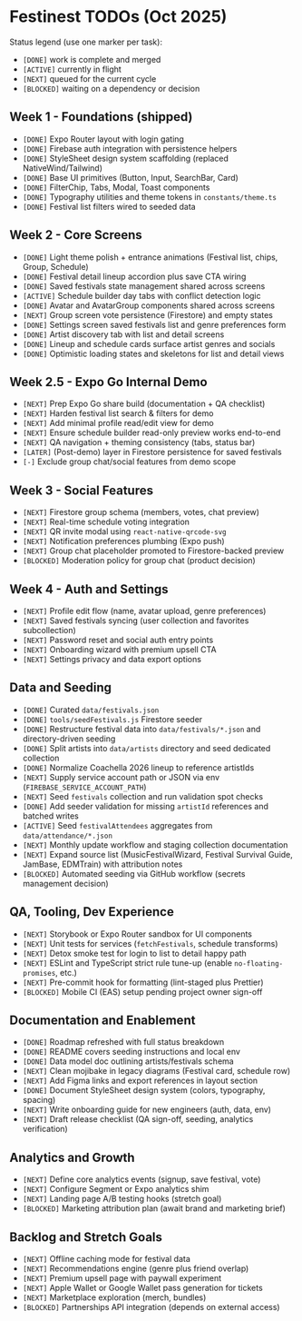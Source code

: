 # Festinest TODOs (Oct 2025)

Status legend (use one marker per task):
- `[DONE]` work is complete and merged
- `[ACTIVE]` currently in flight
- `[NEXT]` queued for the current cycle
- `[BLOCKED]` waiting on a dependency or decision

## Week 1 - Foundations (shipped)
- `[DONE]` Expo Router layout with login gating
- `[DONE]` Firebase auth integration with persistence helpers   
- `[DONE]` StyleSheet design system scaffolding (replaced NativeWind/Tailwind)
- `[DONE]` Base UI primitives (Button, Input, SearchBar, Card)
- `[DONE]` FilterChip, Tabs, Modal, Toast components
- `[DONE]` Typography utilities and theme tokens in `constants/theme.ts`
- `[DONE]` Festival list filters wired to seeded data

## Week 2 - Core Screens
- `[DONE]` Light theme polish + entrance animations (Festival list, chips, Group, Schedule)
- `[DONE]` Festival detail lineup accordion plus save CTA wiring
- `[DONE]` Saved festivals state management shared across screens
- `[ACTIVE]` Schedule builder day tabs with conflict detection logic
- `[DONE]` Avatar and AvatarGroup components shared across screens
- `[NEXT]` Group screen vote persistence (Firestore) and empty states
- `[DONE]` Settings screen saved festivals list and genre preferences form
- `[DONE]` Artist discovery tab with list and detail screens
- `[DONE]` Lineup and schedule cards surface artist genres and socials
- `[DONE]` Optimistic loading states and skeletons for list and detail views

## Week 2.5 - Expo Go Internal Demo
- `[NEXT]` Prep Expo Go share build (documentation + QA checklist)
- `[NEXT]` Harden festival list search & filters for demo
- `[NEXT]` Add minimal profile read/edit view for demo
- `[NEXT]` Ensure schedule builder read-only preview works end-to-end
- `[NEXT]` QA navigation + theming consistency (tabs, status bar)
- `[LATER]` (Post-demo) layer in Firestore persistence for saved festivals
- `[-]` Exclude group chat/social features from demo scope

## Week 3 - Social Features
- `[NEXT]` Firestore group schema (members, votes, chat preview)
- `[NEXT]` Real-time schedule voting integration
- `[NEXT]` QR invite modal using `react-native-qrcode-svg`
- `[NEXT]` Notification preferences plumbing (Expo push)
- `[NEXT]` Group chat placeholder promoted to Firestore-backed preview
- `[BLOCKED]` Moderation policy for group chat (product decision)

## Week 4 - Auth and Settings
- `[NEXT]` Profile edit flow (name, avatar upload, genre preferences)
- `[NEXT]` Saved festivals syncing (user collection and favorites subcollection)
- `[NEXT]` Password reset and social auth entry points
- `[NEXT]` Onboarding wizard with premium upsell CTA
- `[NEXT]` Settings privacy and data export options

## Data and Seeding
- `[DONE]` Curated `data/festivals.json`
- `[DONE]` `tools/seedFestivals.js` Firestore seeder
- `[DONE]` Restructure festival data into `data/festivals/*.json` and directory-driven seeding
- `[DONE]` Split artists into `data/artists` directory and seed dedicated collection
- `[DONE]` Normalize Coachella 2026 lineup to reference artistIds
- `[NEXT]` Supply service account path or JSON via env (`FIREBASE_SERVICE_ACCOUNT_PATH`)
- `[NEXT]` Seed `festivals` collection and run validation spot checks
- `[DONE]` Add seeder validation for missing `artistId` references and batched writes
- `[ACTIVE]` Seed `festivalAttendees` aggregates from `data/attendance/*.json`
- `[NEXT]` Monthly update workflow and staging collection documentation
- `[NEXT]` Expand source list (MusicFestivalWizard, Festival Survival Guide, JamBase, EDMTrain) with attribution notes
- `[BLOCKED]` Automated seeding via GitHub workflow (secrets management decision)

## QA, Tooling, Dev Experience
- `[NEXT]` Storybook or Expo Router sandbox for UI components
- `[NEXT]` Unit tests for services (`fetchFestivals`, schedule transforms)
- `[NEXT]` Detox smoke test for login to list to detail happy path
- `[NEXT]` ESLint and TypeScript strict rule tune-up (enable `no-floating-promises`, etc.)
- `[NEXT]` Pre-commit hook for formatting (lint-staged plus Prettier)
- `[BLOCKED]` Mobile CI (EAS) setup pending project owner sign-off

## Documentation and Enablement
- `[DONE]` Roadmap refreshed with full status breakdown
- `[DONE]` README covers seeding instructions and local env
- `[DONE]` Data model doc outlining artists/festivals schema
- `[NEXT]` Clean mojibake in legacy diagrams (Festival card, schedule row)
- `[NEXT]` Add Figma links and export references in layout section
- `[DONE]` Document StyleSheet design system (colors, typography, spacing)
- `[NEXT]` Write onboarding guide for new engineers (auth, data, env)
- `[NEXT]` Draft release checklist (QA sign-off, seeding, analytics verification)

## Analytics and Growth
- `[NEXT]` Define core analytics events (signup, save festival, vote)
- `[NEXT]` Configure Segment or Expo analytics shim
- `[NEXT]` Landing page A/B testing hooks (stretch goal)
- `[BLOCKED]` Marketing attribution plan (await brand and marketing brief)

## Backlog and Stretch Goals
- `[NEXT]` Offline caching mode for festival data
- `[NEXT]` Recommendations engine (genre plus friend overlap)
- `[NEXT]` Premium upsell page with paywall experiment
- `[NEXT]` Apple Wallet or Google Wallet pass generation for tickets
- `[NEXT]` Marketplace exploration (merch, bundles)
- `[BLOCKED]` Partnerships API integration (depends on external access)
